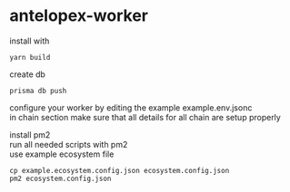# antelopex-worker
install with 
```
yarn build
```
create db
```
prisma db push
```
configure your worker by editing the example example.env.jsonc  
in chain section make sure that all details for all chain are setup properly

install pm2  
run all needed scripts with pm2  
use example ecosystem file  

```
cp example.ecosystem.config.json ecosystem.config.json
pm2 ecosystem.config.json
```


